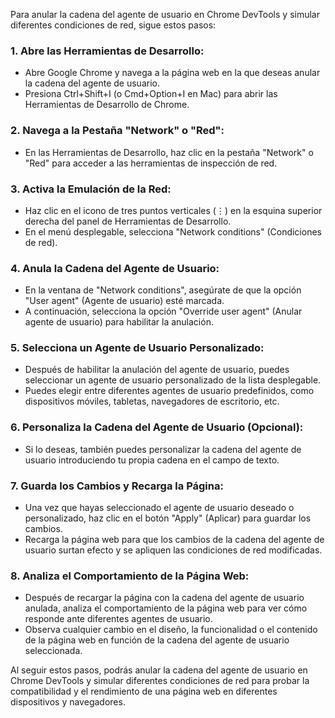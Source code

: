 Para anular la cadena del agente de usuario en Chrome DevTools y simular diferentes condiciones de red, sigue estos pasos:

### 1. Abre las Herramientas de Desarrollo:
- Abre Google Chrome y navega a la página web en la que deseas anular la cadena del agente de usuario.
- Presiona Ctrl+Shift+I (o Cmd+Option+I en Mac) para abrir las Herramientas de Desarrollo de Chrome.

### 2. Navega a la Pestaña "Network" o "Red":
- En las Herramientas de Desarrollo, haz clic en la pestaña "Network" o "Red" para acceder a las herramientas de inspección de red.

### 3. Activa la Emulación de la Red:
- Haz clic en el icono de tres puntos verticales (⋮) en la esquina superior derecha del panel de Herramientas de Desarrollo.
- En el menú desplegable, selecciona "Network conditions" (Condiciones de red).

### 4. Anula la Cadena del Agente de Usuario:
- En la ventana de "Network conditions", asegúrate de que la opción "User agent" (Agente de usuario) esté marcada.
- A continuación, selecciona la opción "Override user agent" (Anular agente de usuario) para habilitar la anulación.

### 5. Selecciona un Agente de Usuario Personalizado:
- Después de habilitar la anulación del agente de usuario, puedes seleccionar un agente de usuario personalizado de la lista desplegable.
- Puedes elegir entre diferentes agentes de usuario predefinidos, como dispositivos móviles, tabletas, navegadores de escritorio, etc.

### 6. Personaliza la Cadena del Agente de Usuario (Opcional):
- Si lo deseas, también puedes personalizar la cadena del agente de usuario introduciendo tu propia cadena en el campo de texto.

### 7. Guarda los Cambios y Recarga la Página:
- Una vez que hayas seleccionado el agente de usuario deseado o personalizado, haz clic en el botón "Apply" (Aplicar) para guardar los cambios.
- Recarga la página web para que los cambios de la cadena del agente de usuario surtan efecto y se apliquen las condiciones de red modificadas.

### 8. Analiza el Comportamiento de la Página Web:
- Después de recargar la página con la cadena del agente de usuario anulada, analiza el comportamiento de la página web para ver cómo responde ante diferentes agentes de usuario.
- Observa cualquier cambio en el diseño, la funcionalidad o el contenido de la página web en función de la cadena del agente de usuario seleccionada.

Al seguir estos pasos, podrás anular la cadena del agente de usuario en Chrome DevTools y simular diferentes condiciones de red para probar la compatibilidad y el rendimiento de una página web en diferentes dispositivos y navegadores.